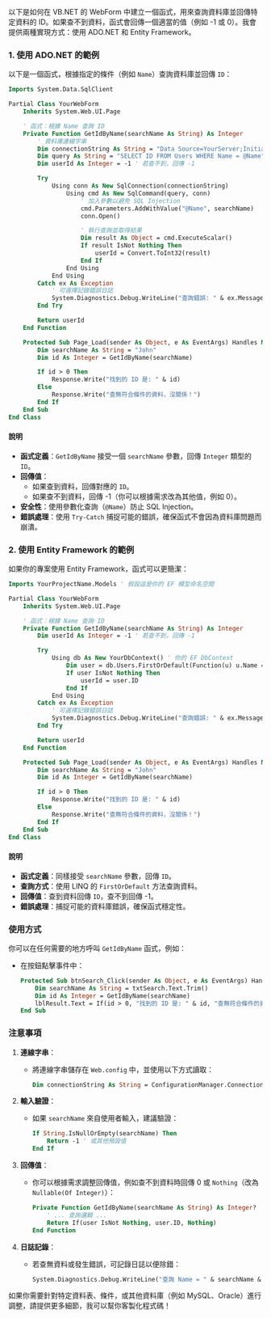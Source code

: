 以下是如何在 VB.NET 的 WebForm 中建立一個函式，用來查詢資料庫並回傳特定資料的 ID。如果查不到資料，函式會回傳一個適當的值（例如 -1 或 0）。我會提供兩種實現方式：使用 ADO.NET 和 Entity Framework。

### 1. 使用 ADO.NET 的範例
以下是一個函式，根據指定的條件（例如 `Name`）查詢資料庫並回傳 `ID`：

```vb
Imports System.Data.SqlClient

Partial Class YourWebForm
    Inherits System.Web.UI.Page

    ' 函式：根據 Name 查詢 ID
    Private Function GetIdByName(searchName As String) As Integer
        ' 資料庫連線字串
        Dim connectionString As String = "Data Source=YourServer;Initial Catalog=YourDatabase;Integrated Security=True"
        Dim query As String = "SELECT ID FROM Users WHERE Name = @Name"
        Dim userId As Integer = -1 ' 若查不到，回傳 -1

        Try
            Using conn As New SqlConnection(connectionString)
                Using cmd As New SqlCommand(query, conn)
                    ' 加入參數以避免 SQL Injection
                    cmd.Parameters.AddWithValue("@Name", searchName)
                    conn.Open()

                    ' 執行查詢並取得結果
                    Dim result As Object = cmd.ExecuteScalar()
                    If result IsNot Nothing Then
                        userId = Convert.ToInt32(result)
                    End If
                End Using
            End Using
        Catch ex As Exception
            ' 可選擇記錄錯誤日誌
            System.Diagnostics.Debug.WriteLine("查詢錯誤: " & ex.Message)
        End Try

        Return userId
    End Function

    Protected Sub Page_Load(sender As Object, e As EventArgs) Handles Me.Load
        Dim searchName As String = "John"
        Dim id As Integer = GetIdByName(searchName)

        If id > 0 Then
            Response.Write("找到的 ID 是: " & id)
        Else
            Response.Write("查無符合條件的資料，沒關係！")
        End If
    End Sub
End Class
```

#### 說明
- **函式定義**：`GetIdByName` 接受一個 `searchName` 參數，回傳 `Integer` 類型的 `ID`。
- **回傳值**：
  - 如果查到資料，回傳對應的 `ID`。
  - 如果查不到資料，回傳 -1（你可以根據需求改為其他值，例如 0）。
- **安全性**：使用參數化查詢（`@Name`）防止 SQL Injection。
- **錯誤處理**：使用 `Try-Catch` 捕捉可能的錯誤，確保函式不會因為資料庫問題而崩潰。

### 2. 使用 Entity Framework 的範例
如果你的專案使用 Entity Framework，函式可以更簡潔：

```vb
Imports YourProjectName.Models ' 假設這是你的 EF 模型命名空間

Partial Class YourWebForm
    Inherits System.Web.UI.Page

    ' 函式：根據 Name 查詢 ID
    Private Function GetIdByName(searchName As String) As Integer
        Dim userId As Integer = -1 ' 若查不到，回傳 -1

        Try
            Using db As New YourDbContext() ' 你的 EF DbContext
                Dim user = db.Users.FirstOrDefault(Function(u) u.Name = searchName)
                If user IsNot Nothing Then
                    userId = user.ID
                End If
            End Using
        Catch ex As Exception
            ' 可選擇記錄錯誤日誌
            System.Diagnostics.Debug.WriteLine("查詢錯誤: " & ex.Message)
        End Try

        Return userId
    End Function

    Protected Sub Page_Load(sender As Object, e As EventArgs) Handles Me.Load
        Dim searchName As String = "John"
        Dim id As Integer = GetIdByName(searchName)

        If id > 0 Then
            Response.Write("找到的 ID 是: " & id)
        Else
            Response.Write("查無符合條件的資料，沒關係！")
        End If
    End Sub
End Class
```

#### 說明
- **函式定義**：同樣接受 `searchName` 參數，回傳 `ID`。
- **查詢方式**：使用 LINQ 的 `FirstOrDefault` 方法查詢資料。
- **回傳值**：查到資料回傳 `ID`，查不到回傳 -1。
- **錯誤處理**：捕捉可能的資料庫錯誤，確保函式穩定性。

### 使用方式
你可以在任何需要的地方呼叫 `GetIdByName` 函式，例如：
- 在按鈕點擊事件中：
  ```vb
  Protected Sub btnSearch_Click(sender As Object, e As EventArgs) Handles btnSearch.Click
      Dim searchName As String = txtSearch.Text.Trim()
      Dim id As Integer = GetIdByName(searchName)
      lblResult.Text = If(id > 0, "找到的 ID 是: " & id, "查無符合條件的資料，沒關係！")
  End Sub
  ```

### 注意事項
1. **連線字串**：
   - 將連線字串儲存在 `Web.config` 中，並使用以下方式讀取：
     ```vb
     Dim connectionString As String = ConfigurationManager.ConnectionStrings("YourConnectionStringName").ConnectionString
     ```

2. **輸入驗證**：
   - 如果 `searchName` 來自使用者輸入，建議驗證：
     ```vb
     If String.IsNullOrEmpty(searchName) Then
         Return -1 ' 或其他預設值
     End If
     ```

3. **回傳值**：
   - 你可以根據需求調整回傳值，例如查不到資料時回傳 0 或 `Nothing`（改為 `Nullable(Of Integer)`）：
     ```vb
     Private Function GetIdByName(searchName As String) As Integer?
         ' ... 查詢邏輯 ...
         Return If(user IsNot Nothing, user.ID, Nothing)
     End Function
     ```

4. **日誌記錄**：
   - 若查無資料或發生錯誤，可記錄日誌以便除錯：
     ```vb
     System.Diagnostics.Debug.WriteLine("查詢 Name = " & searchName & " 無結果")
     ```

如果你需要針對特定資料表、條件，或其他資料庫（例如 MySQL、Oracle）進行調整，請提供更多細節，我可以幫你客製化程式碼！